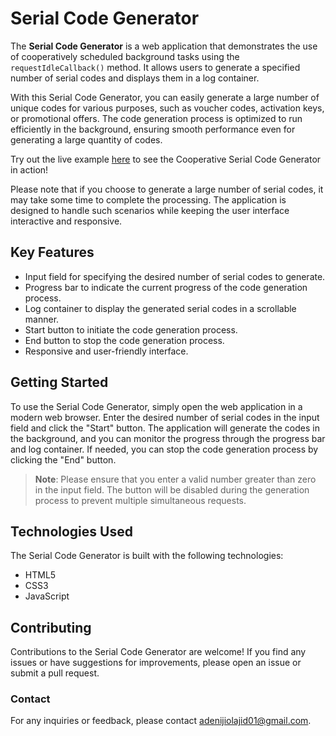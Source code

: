 # Serial Code Generator

The **Serial Code Generator** is a web application that demonstrates the use of cooperatively scheduled background tasks using the `requestIdleCallback()` method. It allows users to generate a specified number of serial codes and displays them in a log container.

With this Serial Code Generator, you can easily generate a large number of unique codes for various purposes, such as voucher codes, activation keys, or promotional offers. The code generation process is optimized to run efficiently in the background, ensuring smooth performance even for generating a large quantity of codes.

Try out the live example [here](https://background-task-api.netlify.app) to see the Cooperative Serial Code Generator in action!

Please note that if you choose to generate a large number of serial codes, it may take some time to complete the processing. The application is designed to handle such scenarios while keeping the user interface interactive and responsive.

## Key Features

- Input field for specifying the desired number of serial codes to generate.
- Progress bar to indicate the current progress of the code generation process.
- Log container to display the generated serial codes in a scrollable manner.
- Start button to initiate the code generation process.
- End button to stop the code generation process.
- Responsive and user-friendly interface.

## Getting Started

To use the Serial Code Generator, simply open the web application in a modern web browser. Enter the desired number of serial codes in the input field and click the "Start" button. The application will generate the codes in the background, and you can monitor the progress through the progress bar and log container. If needed, you can stop the code generation process by clicking the "End" button.

> **Note**: Please ensure that you enter a valid number greater than zero in the input field. The button will be disabled during the generation process to prevent multiple simultaneous requests.

## Technologies Used

The Serial Code Generator is built with the following technologies:

- HTML5
- CSS3
- JavaScript

## Contributing
Contributions to the Serial Code Generator are welcome! If you find any issues or have suggestions for improvements, please open an issue or submit a pull request.

### Contact
For any inquiries or feedback, please contact adenijiolajid01@gmail.com.

